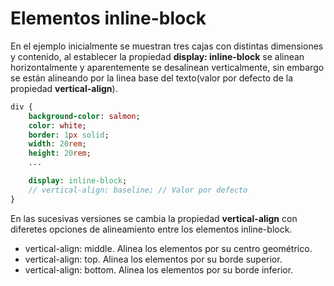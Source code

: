 # Elementos inline-block

En el ejemplo inicialmente se muestran tres cajas con distintas dimensiones y contenido, al establecer la propiedad **display: inline-block** se alinean horizontalmente y aparentemente se desalinean verticalmente, sin embargo se están alineando por la linea base del texto(valor por defecto de la propiedad **vertical-align**).

``` sass
div {
    background-color: salmon;
    color: white;
    border: 1px solid;
    width: 20rem;
    height: 20rem;
    ...

    display: inline-block;  
    // vertical-align: baseline; // Valor por defecto
}
```

En las sucesivas versiones se cambia la propiedad **vertical-align** con diferetes opciones de alineamiento entre los elementos inline-block.

- vertical-align: middle. Alinea los elementos por su centro geométrico.
- vertical-align: top. Alinea los elementos por su borde superior.
- vertical-align: bottom. Alinea los elementos por su borde inferior.
